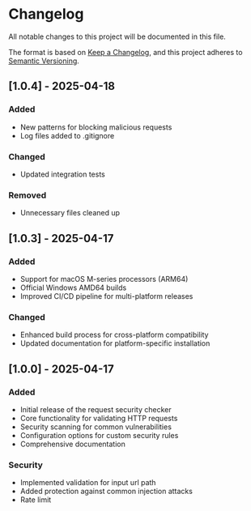 # Changelog

All notable changes to this project will be documented in this file.

The format is based on [Keep a Changelog](https://keepachangelog.com/en/1.0.0/),
and this project adheres to [Semantic Versioning](https://semver.org/spec/v2.0.0.html).

## [1.0.4] - 2025-04-18

### Added
- New patterns for blocking malicious requests
- Log files added to .gitignore

### Changed
- Updated integration tests

### Removed
- Unnecessary files cleaned up

## [1.0.3] - 2025-04-17

### Added

- Support for macOS M-series processors (ARM64)
- Official Windows AMD64 builds
- Improved CI/CD pipeline for multi-platform releases

### Changed

- Enhanced build process for cross-platform compatibility
- Updated documentation for platform-specific installation

## [1.0.0] - 2025-04-17

### Added

- Initial release of the request security checker
- Core functionality for validating HTTP requests
- Security scanning for common vulnerabilities
- Configuration options for custom security rules
- Comprehensive documentation

### Security

- Implemented validation for input url path
- Added protection against common injection attacks
- Rate limit
